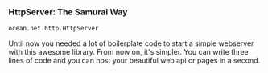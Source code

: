 ### HttpServer: The Samurai Way

`ocean.net.http.HttpServer`

Until now you needed a lot of boilerplate code to start a simple webserver
with this awesome library. From now on, it's simpler. You can write
three lines of code and you can host your beautiful web api or pages
in a second.
